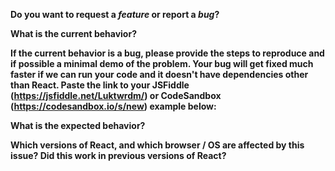 <!--
  Note: if the issue is about documentation or the website, please file it at:
  https://github.com/reactjs/reactjs.org/issues/new
-->

**Do you want to request a *feature* or report a *bug*?**

**What is the current behavior?**

**If the current behavior is a bug, please provide the steps to reproduce and if possible a minimal demo of the problem. Your bug will get fixed much faster if we can run your code and it doesn't have dependencies other than React. Paste the link to your JSFiddle (https://jsfiddle.net/Luktwrdm/) or CodeSandbox (https://codesandbox.io/s/new) example below:**

**What is the expected behavior?**

**Which versions of React, and which browser / OS are affected by this issue? Did this work in previous versions of React?**
